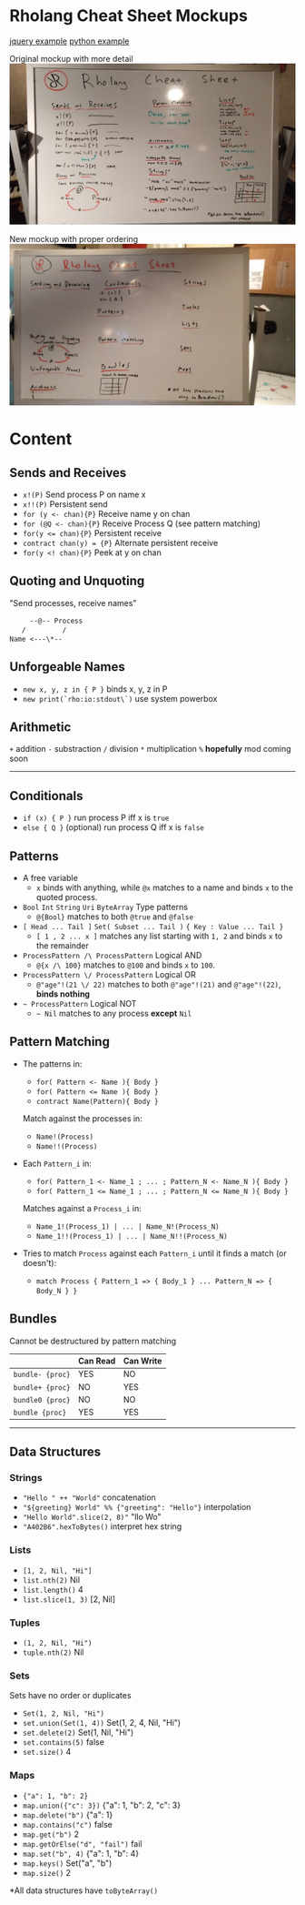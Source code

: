 # Rholang Cheat Sheet Mockups

[jquery example](http://www.cheat-sheets.org/saved-copy/jquery12_colorcharge.png)
[python example](http://sixthresearcher.com/wp-content/uploads/2016/12/Python3_reference_cheat_sheet_front.png)

Original mockup with more detail
![Original mockup](whiteboard.jpg)

New mockup with proper ordering
![New mockup](whiteboard2.jpg)

# Content

## Sends and Receives
* `x!(P)` Send process P on name x
* `x!!(P)` Persistent send
* `for (y <- chan){P}` Receive name y on chan
* `for (@Q <- chan){P}` Receive Process Q (see pattern matching)
* `for(y <= chan){P}` Persistent receive
* `contract chan(y) = {P}` Alternate persistent receive
* `for(y <! chan){P}` Peek at y on chan

## Quoting and Unquoting
"Send processes, receive names"
```
     --@-- Process
   /         /  
Name <---\*--
```

## Unforgeable Names
* `new x, y, z in { P }` binds x, y, z in P
* ```new print(`rho:io:stdout\`)``` use system powerbox

## Arithmetic
`+` addition
`-` substraction
`/` division
`*` multiplication
`%` **hopefully** mod coming soon

----------------------------------------------------------------------

## Conditionals
* `if (x) { P }` run process P iff x is `true`
* `else { Q }`   (optional) run process Q iff x is `false`

## Patterns

* A free variable
    * `x` binds with anything, while `@x` matches to a name and binds `x` to the quoted process.
* `Bool` `Int` `String` `Uri` `ByteArray` Type patterns
    * `@{Bool}` matches to both `@true` and `@false`
* `[ Head ... Tail ]` `Set( Subset ... Tail )` `{ Key : Value ... Tail }`
    * `[ 1 , 2 ... x ]` matches any list starting with `1, 2` and binds `x` to the remainder
* `ProcessPattern /\ ProcessPattern` Logical AND
    * `@{x /\ 100}` matches to `@100` and binds `x` to `100`.
* `ProcessPattern \/ ProcessPattern` Logical OR
    * `@"age"!(21 \/ 22)` matches to both `@"age"!(21)` and `@"age"!(22)`, **binds nothing**
* `~ ProcessPattern` Logical NOT
    * `~ Nil` matches to any process __except__ `Nil`

## Pattern Matching

* The patterns in:
    * `for( Pattern <- Name ){ Body }`
    * `for( Pattern <= Name ){ Body }`
    * `contract Name(Pattern){ Body }`

    Match against the processes in:
    * `Name!(Process)`
    * `Name!!(Process)`

* Each `Pattern_i` in:
    * `for( Pattern_1 <- Name_1 ; ... ; Pattern_N <- Name_N ){ Body }`
    * `for( Pattern_1 <= Name_1 ; ... ; Pattern_N <= Name_N ){ Body }`

    Matches against a `Process_i` in:
    * `Name_1!(Process_1) | ... | Name_N!(Process_N)`
    * `Name_1!!(Process_1) | ... | Name_N!!(Process_N)`

* Tries to match `Process` against each `Pattern_i` until it finds a match (or doesn't):
    * `match Process {
        Pattern_1 => { Body_1 }
        ...
        Pattern_N => { Body_N }
      }`


##  Bundles
Cannot be destructured by pattern matching

|        | Can Read | Can Write |
| ------ | -------- | --------- |
| `bundle- {proc}`  | YES |  NO |
| `bundle+ {proc}`  | NO  | YES |
| `bundle0 {proc}`   | NO  |  NO |
| `bundle {proc}`   | YES | YES |


----------------------------------------------------------------------

## Data Structures

### Strings
* `"Hello " ++ "World"` concatenation
* `"${greeting} World" %% {"greeting": "Hello"}` interpolation
* `"Hello World".slice(2, 8)"` "llo Wo"
* `"A402B6".hexToBytes()` interpret hex string

### Lists
* `[1, 2, Nil, "Hi"]`
* `list.nth(2)` Nil
* `list.length()` 4
* `list.slice(1, 3)` [2, Nil]

### Tuples
* `(1, 2, Nil, "Hi")`
* `tuple.nth(2)` Nil

### Sets
Sets have no order or duplicates
* `Set(1, 2, Nil, "Hi")`
* `set.union(Set(1, 4))` Set(1, 2, 4, Nil, "Hi")
* `set.delete(2)` Set(1, Nil, "Hi")
* `set.contains(5)` false
* `set.size()` 4

### Maps
* `{"a": 1, "b": 2}`
* `map.union({"c": 3})` {"a": 1, "b": 2, "c": 3}
* `map.delete("b")` {"a": 1}
* `map.contains("c")` false
* `map.get("b")` 2
* `map.getOrElse("d", "fail")` fail
* `map.set("b", 4)` {"a": 1, "b": 4}
* `map.keys()` Set("a", "b")
* `map.size()` 2


*All data structures have `toByteArray()`

